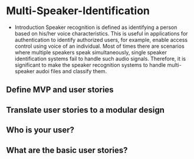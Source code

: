 # Multi-Speaker-Identification

* Introduction
Speaker recognition is defined as identifying a person based on his/her voice characteristics. This is useful in applications for authentication to identify authorized users, for example, enable access control using voice of an individual. Most of times there are scenarios where multiple speakers speak simultaneously, single speaker identification systems fail to handle such audio signals. Therefore, it is significant to make the speaker recognition systems to handle multi-speaker audoi files and classify them.

## Define MVP and user stories





## Translate user stories to a modular design

## Who is your user?

## What are the basic user stories?
